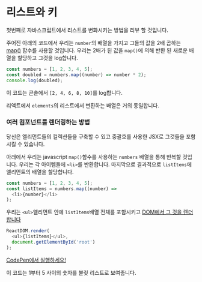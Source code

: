 # 리스트와 키

첫번째로 자바스크립트에서 리스트를 변화시키는 방법을 리뷰 할 것입니다.

주어진 아래의 코드에서 우리는 `number`의 배열을 가지고 그들의 값을 2배 곱하는 [map()]() 함수를 사용할 것입니다. 우리는 2배가 된 값을 `map()`에 의해 반환 된 새로운 배열을 할당하고 그것을 log합니다.

```javascript
const numbers = [1, 2, 3, 4, 5];
const doubled = numbers.map((number) => number * 2);
console.log(doubled);
```

이 코드는 콘솔에서 `[2, 4, 6, 8, 10]`를 log합니다.

리액트에서 `elements`의 리스트에서 변환하는 배열은 거의 동일합니다.

### 여러 컴포넌트를 렌더링하는 방법

당신은 엘리먼트들의 컬렉션들을 구축할 수 있고 중괄호를 사용한 JSX로 그것들을 포함시킬 수 있습니다.

아래에서 우리는 javascript `map()`함수를 사용하는 `numbers` 배열을 통해 반복할 것입니다. 우리는 각 아이템들에 `<li>`를 반환합니다. 마지막으로 결과적으로 `listItems`에 엘리먼트의 배열을 할당합니다.

```javascript
const numbers = [1, 2, 3, 4, 5];
const listItems = numbers.map((number) =>
  <li>{number}</li>
);
```

우리는 `<ul>`엘리먼트 안에 `listItems`배열 전체를 포함시키고 [DOM에서 그 것을 렌더합니다]()

```javascript
ReactDOM.render(
  <ul>{listItems}</ul>,
  document.getElementById('root')
);
```

[CodePen에서 실행하세요!](https://codepen.io/gaearon/pen/GjPyQr?editors=0011)

이 코드는 1부터 5 사이의 숫자를 불릿 리스트로 보여줍니다.

